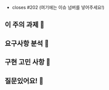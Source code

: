- closes #202 (여기에는 이슈 넘버를 넣어주세요!)
## 이 주의 과제 :closed_book:

<!-- 이번 주에 구현한 API가 포함되어 있는 뷰와 API에 대한 설명을 적어주세요 -->

## 요구사항 분석 :orange_book:

<!-- 해당 API에 대한 요구사항(사용자 플로우)을/를 설명해주세요 -->

## 구현 고민 사항 :green_book:

<!-- 구현하면서 고민/트러블 슈팅했던 부분을 적어주세요 -->

## 질문있어요! :blue_book:

<!-- 구현하면서 코드리뷰조원이나 명예 OB 분들께 하고 싶었던 질문이 있다면 (필요시)코드 좌표와 함께 **자세히** 적어주세요! -->
